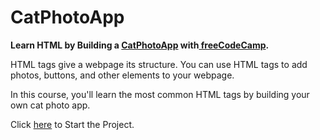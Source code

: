 # CatPhotoApp

<strong>Learn HTML by Building a <a href="https://teoptl.github.io/CatPhotoApp">CatPhotoApp</a> with<a href="https://freecodecamp.org"> freeCodeCamp</a>.</strong>

HTML tags give a webpage its structure. You can use HTML tags to add photos, buttons, and other elements to your webpage.

In this course, you'll learn the most common HTML tags by building your own cat photo app.

Click <a href="https://www.freecodecamp.org/learn/2022/responsive-web-design/learn-html-by-building-a-cat-photo-app/step-1">here</a> to Start the Project.
